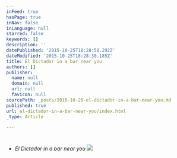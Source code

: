 ```yaml
---
inFeed: true
hasPage: true
inNav: false
inLanguage: null
starred: false
keywords: []
description: ''
datePublished: '2015-10-25T18:28:58.292Z'
dateModified: '2015-10-25T18:28:30.185Z'
title: El Dictador in a bar near you
authors: []
publisher:
  name: null
  domain: null
  url: null
  favicon: null
sourcePath: _posts/2015-10-25-el-dictador-in-a-bar-near-you.md
published: true
url: el-dictador-in-a-bar-near-you/index.html
_type: Article

---
```

# 

* _El Dictador in a bar near you_
![](https://the-grid-user-content.s3-us-west-2.amazonaws.com/47c795c5-70c1-4bbe-8753-13f43f77cab4.png)